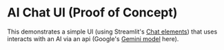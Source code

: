 # AI Chat UI (Proof of Concept)

This demonstrates a simple UI (using Streamlit's [Chat elements](https://docs.streamlit.io/library/api-reference/chat)) that uses interacts with an AI via an api (Google's [Gemini model](https://ai.google.dev/docs/gemini_api_overview) here).
